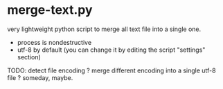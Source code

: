 # merge-text.py
very lightweight python script to merge all text file into a single one.
- process is nondestructive
- utf-8 by default (you can change it by editing the script "settings" section)

TODO: detect file encoding ? merge different encoding into a single utf-8 file ? someday, maybe.
